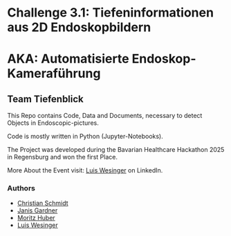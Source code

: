 # Challenge 3.1: Tiefeninformationen aus 2D Endoskopbildern
# AKA: Automatisierte Endoskop-Kameraführung
## Team Tiefenblick


This Repo contains Code, Data and Documents, necessary to detect Objects in Endoscopic-pictures.

Code is mostly written in Python (Jupyter-Notebooks).

The Project was developed during the Bavarian Healthcare Hackathon 2025 in Regensburg and won the first Place.

More About the Event visit: [Luis Wesinger](https://www.linkedin.com/in/luis-wesinger-b40b78243/) on LinkedIn.

### Authors 
 - [Christian Schmidt](mailto:Christian.Schmidt@w-hs.de)
 - [Janis Gardner](mailto:ja.ga.06090@gmail.com)
 - [Moritz Huber](mailto:moritz.huber@protonmail.com)
 - [Luis Wesinger](mailto:wesingerluis@gmail.com)